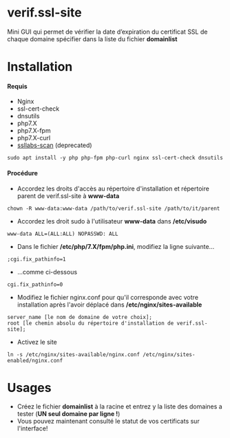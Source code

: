 # verif.ssl-site
 Mini GUI qui permet de vérifier la date d’expiration du certificat SSL de chaque domaine spécifier dans la liste du fichier **__domainlist__**

# Installation
#### Requis 
- Nginx
- ssl-cert-check
- dnsutils
- php7.X
- php7.X-fpm
- php7.X-curl
- [ssllabs-scan](https://github.com/ssllabs/ssllabs-scan/releases) (deprecated)
```
sudo apt install -y php php-fpm php-curl nginx ssl-cert-check dnsutils
```

#### Procédure
- Accordez les droits d'accès au répertoire d'installation et répertoire parent de verif.ssl-site à **__www-data__**
```
chown -R www-data:www-data /path/to/verif.ssl-site /path/to/it/parent
```
- Accordez les droit sudo à l'utilisateur **__www-data__** dans **__/etc/visudo__**
```
www-data ALL=(ALL:ALL) NOPASSWD: ALL
```
- Dans le fichier **__/etc/php/7.X/fpm/php.ini__**, modifiez la ligne suivante...
```
;cgi.fix_pathinfo=1
```
- ...comme ci-dessous
```
cgi.fix_pathinfo=0
```
- Modifiez le fichier nginx.conf pour qu'il corresponde avec votre installation après l'avoir déplacé dans **__/etc/nginx/sites-available__**
```
server_name [le nom de domaine de votre choix];
root [le chemin absolu du répertoire d'installation de verif.ssl-site];
```
- Activez le site
```
ln -s /etc/nginx/sites-available/nginx.conf /etc/nginx/sites-enabled/nginx.conf
```
# Usages

- Créez le fichier **__domainlist__** à la racine et entrez y la liste des domaines a tester (**UN seul domaine par ligne !**)
- Vous pouvez maintenant consulté le statut de vos certificats sur l'interface!
